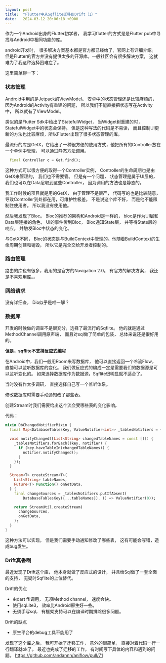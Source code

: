 ```yaml
---
layout: post
title:  "Flutter中从Sqflite迁移到Drift（1）"
date:   2024-03-12 20:06:18 +0900
---
```


作为一个Android出身的Flutter初学者， 我学习flutter的方式是是Flutter pub中寻找与Android中相同功能的库。

android开发时， 很多解决方案基本都是官方都已经给了，官网上有详细介绍。
但是Flutter的官方并没有提供太多的开源库。一般社区会有很多解决方案， 这就难为了我这种选择困难症了。

这里简单聊一下：

### 状态管理

Android中用的是Jetpack的ViewModel。 
安卓中的状态管理还是比较麻烦的， 因为Android的Activity有重建的问题， 所以我们不能直接把状态写在Activity中，
所以就有了ViewModel。

类似的是Flutter Sdk中给出了StatefulWidget， 当Widget树重建的时， StatefulWidget中的状态会保持。
但是这种写法的代码是不易读， 而且控制UI更新的方法也比较麻烦，所以Flutter出现了很多状态管理的库。

最流行的库是GetX，它给出了一种很方便的使用方式，他把所有的Controller放在一个单例中管理， 可以通过静态方法调用。

```dart
  final Controller c = Get.find();
```

这种方式可以很方便的取得一个Controller实例， Controller的生命周期也是由GetX来管理的， 我们也不需要管。
但是有一个问题， 状态管理是属于UI层的， 我们也可以在Data层取到这些Controller， 因为调用的方法也是静态的。

我工作时候的项目就是用的GetX， 由于管理不是很严， 代码写的也是比较随意， 导致Controller到处都在用，可维护性极差。 不是说这个库不好， 而是他不能限制住使用者。
所以我没有使用他。

然后我发现了Bloc。
Bloc的推荐的架构和Android是一样的， bloc是作为UI层和Data层连接的角色， UI的事件传到Bloc， Bloc通知State层，
并等待State层的响应， 并触发Bloc中状态的变化。

与GetX不同， Bloc的状态是与BuildContext中管理的。他随着BuildContext的生命周期创建和销毁， 所以它是完全交给开发者控制的。

### 路由管理
路由的库也有很多，我用的是官方的Navigation 2.0。 有官方的解决方案， 我还是不喜欢用库。。

### 网络请求
没有详细查， Dio似乎是唯一解？

### 数据库
开发的时候做的调查不是很充分，选择了最流行的Sqflite。 他的就是通过MethodChannel调用原声端，
而且对sql做了简单的包装， 总体来说还是很好用的。 

**但是，sqflite不支持反应式编程**

在Android中，我们一般用Room来写数据库， 他可以直接返回一个冷流Flow， 直接可以监听数据库的变化。
我们做反应式的编成一定是需要我们的数据源是可以监听变化的。
如果选择数据库作为数据源，Sqflite很明显就不适合了。

当时没有作太多调研， 直接选择自己写一个监听体系。

修改数据库时需要手动通知改了那些表。

创建Stream时我们需要给出这个流会受哪些表的变化影响。

代码：
```dart
mixin DbChangedNotifierMixin {
  final Map<DatabaseTablesKey, ValueNotifier<int>> _tablesNotifiers = {};

  void notifyChanged([List<String> changedTableNames = const []]) {
    _tablesNotifiers.forEach((key, notifier) {
      if (key.haveTableIn(changedTableNames)) {
        notifier.notifyChanged();
      }
    });
  }

  Stream<T> createStream<T>(
    List<String> tableNames,
    Future<T> Function() onGetData,
  ) {
    final changeSources = _tablesNotifiers.putIfAbsent(
        DatabaseTablesKey({...tableNames}), () => ValueNotifier(0));

    return StreamUtil.createStream(
      changeSources,
      onGetData,
    );
  }
}
```

这种方法可以实现， 但是我们需要手动通知修改了哪些表， 这有可能会写错，造成bug发生。

### Drift真香啊
最近发现了Drift这个库， 他本身就做了反应式的设计， 并且给Sql做了一套全面的支持， 无疑时Sqflite的上位替代。

Drift的优点
- 由dart ffi调用， 无须Method channel， 速度会快。
- 使用sqLite3， 效率比Android原生好一些。
- 无须手写sql， 有框架支持可以在编译时期排除很多问题。

Drift的缺点
- 原生平台的debug工具不能用了

发现了这个库之后， 我可开始了迁移工作， 意外的很简单， 直接对着代码一行一行翻译就ok了。
最近也完成了迁移的工作， 有时间写下具体的内容和遇到的问题。
https://github.com/andannn/aniflow/pull/71